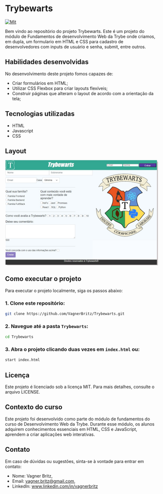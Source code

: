 # Trybewarts
[![Mit](https://img.shields.io/npm/l/react)](https://github.com/VagnerBritz/Trybewarts/blob/main/LICENSE)

Bem vindo ao repositório do projeto Trybewarts. Este é um projeto do módulo de Fundamentos de desenvolvimento Web da Trybe onde criamos, em dupla, um formulario em HTML e CSS para cadastro de desenvolvedores com inputs de usuário e senha, submit, entre outros.

## Habilidades desenvolvidas
 No desenvolvimento deste projeto fomos capazes de:
 * Criar formulários em HTML;
 * Utilizar CSS Flexbox para criar layouts flexíveis;
 * Construir páginas que alteram o layout de acordo com a orientação da tela;
   
## Tecnologias utilizadas
- HTML
- Javascript
- CSS

## Layout
<img src= "https://github.com/VagnerBritz/Trybewarts/blob/main/images/project_image.jpg">

## Como executar o projeto
Para executar o projeto localmente, siga os passos abaixo:
### 1. Clone este repositório:
```bash
git clone https://github.com/VagnerBritz/Trybewarts.git
```
### 2. Navegue até a pasta `Trybewarts`:
```bash
cd Trybewarts
````
### 3. Abra o projeto clicando duas vezes em `index.html` ou:
````bash
start index.html
````
## Licença
Este projeto é licenciado sob a licença MIT. Para mais detalhes, consulte o arquivo LICENSE.
## Contexto do curso
Este projeto foi desenvolvido como parte do módulo de fundamentos do curso de Desenvolvimento Web da Trybe. Durante esse módulo, os alunos adquirem conhecimentos essenciais em HTML, CSS e JavaScript, aprendem a criar aplicações web interativas. 

## Contato
Em caso de dúvidas ou sugestões, sinta-se à vontade para entrar em contato:

* Nome: Vagner Britz, 
* Email: vagner.britz@gmail.com, 
* LinkedIn: www.linkedin.com/in/vagnerbritz
